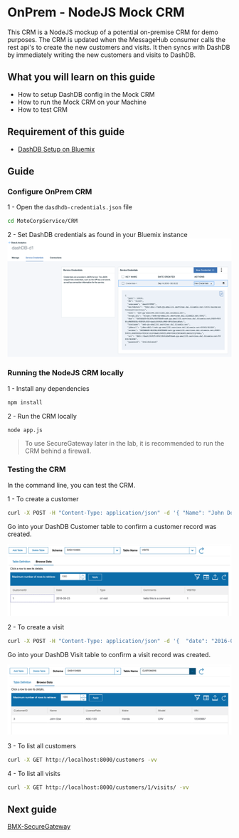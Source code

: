 #  OnPrem - NodeJS Mock CRM

This CRM is a NodeJS mockup of a potential on-premise CRM for demo purposes.
The CRM is updated when the MessageHub consumer calls the rest api's to create the new customers and visits.
It then syncs with DashDB by immediately writing the new customers and visits to DashDB.

## What you will learn on this guide

 - How to setup DashDB config in the Mock CRM
 - How to run the Mock CRM on your Machine
 - How to test CRM

## Requirement of this guide

- [DashDB Setup on Bluemix](/Lab/Contents/MFP-DashDB-Adapter/Readme.md)

## Guide

### Configure OnPrem CRM

1 - Open the `dasdhdb-credentials.json` file
```bash
cd MotoCorpService/CRM
```

2 - Set DashDB credentials as found in your Bluemix instance
![dashdb-credentials](dashdb-credentials.png)

### Running the NodeJS CRM locally

1 - Install any dependencies
```bash
npm install
````

2 - Run the CRM locally
```bash
node app.js
````

> To use SecureGateway later in the lab, it is recommended to run the CRM behind a firewall.

### Testing the CRM

In the command line, you can test the CRM.

1 - To create a customer

```bash
curl -X POST -H "Content-Type: application/json" -d '{ "Name": "John Doe", "LicensePlate": "ABC-123","Make":"Honda", "Model":"CRV", "VIN":"12345667" }' "http://localhost:8000/customers/" -vv
```

Go into your DashDB Customer table to confirm a customer record was created.

![customer table](customer-table.png)

2 - To create a visit

```bash
curl -X POST -H "Content-Type: application/json" -d '{  "date": "2016-06-23",  "type": "oil visit",  "comment": "hello this is a comment"}' "http://localhost:8000/customers/1/visits" -vv
```

Go into your DashDB Visit table to confirm a visit record was created.

![visit table](visit-table.png)

3 - To list all customers

```bash
curl -X GET http://localhost:8000/customers -vv
```

4 - To list all visits

```bash
curl -X GET http://localhost:8000/customers/1/visits/ -vv
```

## Next guide

[BMX-SecureGateway](/Lab/Contents/BMX-SecureGateway/Readme.md) 
